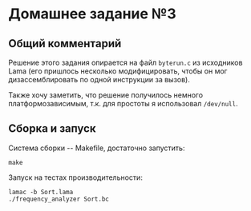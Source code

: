 # Домашнее задание №3

## Общий комментарий

Решение этого задания опирается на файл `byterun.c` из исходников Lama
(его пришлось несколько модифицировать, чтобы он мог дизассемблировать по одной инструкции за вызов).

Также хочу заметить, что решение получилось немного платформозависимым, т.к. для простоты я использовал `/dev/null`.

## Сборка и запуск

Система сборки -- Makefile, достаточно запустить:

```
make
```

Запуск на тестах производительности:
```
lamac -b Sort.lama
./frequency_analyzer Sort.bc
```
